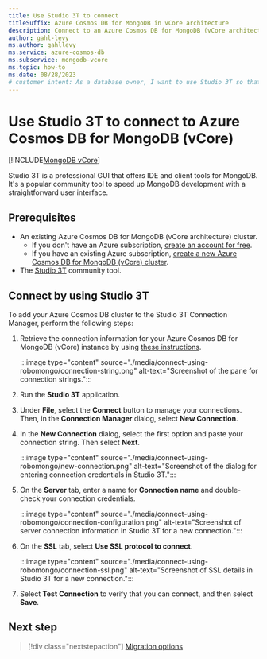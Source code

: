 ```yaml
---
title: Use Studio 3T to connect
titleSuffix: Azure Cosmos DB for MongoDB in vCore architecture
description: Connect to an Azure Cosmos DB for MongoDB (vCore architecture) account by using the Studio 3T community tool to query data.
author: gahl-levy
ms.author: gahllevy
ms.service: azure-cosmos-db
ms.subservice: mongodb-vcore
ms.topic: how-to
ms.date: 08/28/2023
# customer intent: As a database owner, I want to use Studio 3T so that I can connect to and query my collections.
---
```


# Use Studio 3T to connect to Azure Cosmos DB for MongoDB (vCore)

[!INCLUDE[MongoDB vCore](~/reusable-content/ce-skilling/azure/includes/cosmos-db/includes/appliesto-mongodb-vcore.md)]

Studio 3T is a professional GUI that offers IDE and client tools for MongoDB. It's a popular community tool to speed up MongoDB development with a straightforward user interface.

## Prerequisites

- An existing Azure Cosmos DB for MongoDB (vCore architecture) cluster.
  - If you don't have an Azure subscription, [create an account for free](https://azure.microsoft.com/free).
  - If you have an existing Azure subscription, [create a new Azure Cosmos DB for MongoDB (vCore) cluster](quickstart-portal.md).
- The [Studio 3T](https://robomongo.org/) community tool.

## Connect by using Studio 3T

To add your Azure Cosmos DB cluster to the Studio 3T Connection Manager, perform the following steps:

1. Retrieve the connection information for your Azure Cosmos DB for MongoDB (vCore) instance by using [these instructions](quickstart-portal.md#get-cluster-credentials).

    :::image type="content" source="./media/connect-using-robomongo/connection-string.png" alt-text="Screenshot of the pane for connection strings.":::

1. Run the **Studio 3T** application.

1. Under **File**, select the **Connect** button to manage your connections. Then, in the **Connection Manager** dialog, select **New Connection**.

1. In the **New Connection** dialog, select the first option and paste your connection string. Then select **Next**.

    :::image type="content" source="./media/connect-using-robomongo/new-connection.png" alt-text="Screenshot of the dialog for entering  connection credentials in Studio 3T.":::

1. On the **Server** tab, enter a name for **Connection name** and double-check your connection credentials.

    :::image type="content" source="./media/connect-using-robomongo/connection-configuration.png" alt-text="Screenshot of server connection information in Studio 3T for a new connection.":::

1. On the **SSL** tab, select **Use SSL protocol to connect**.

    :::image type="content" source="./media/connect-using-robomongo/connection-ssl.png" alt-text="Screenshot of SSL details in Studio 3T for a new connection.":::

1. Select **Test Connection** to verify that you can connect, and then select **Save**.

## Next step

> [!div class="nextstepaction"]
> [Migration options](migration-options.md)
